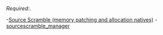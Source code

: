 *Required:*. 

-[Source Scramble (memory patching and allocation natives)](https://forums.alliedmods.net/showthread.php?t=317175)
-[sourcescramble_manager](https://github.com/nosoop/SMExt-SourceScramble/blob/master/scripting/sourcescramble_manager.sp)
